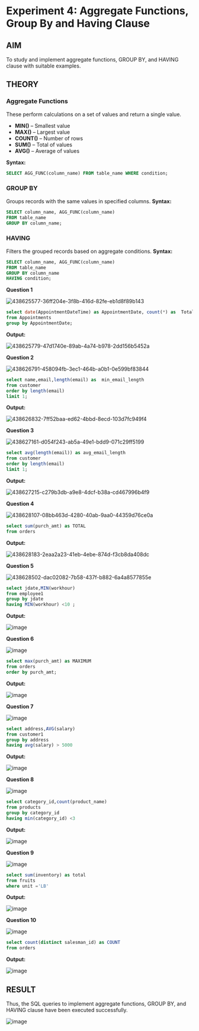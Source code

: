 # Experiment 4: Aggregate Functions, Group By and Having Clause

## AIM
To study and implement aggregate functions, GROUP BY, and HAVING clause with suitable examples.

## THEORY

### Aggregate Functions
These perform calculations on a set of values and return a single value.

- **MIN()** – Smallest value  
- **MAX()** – Largest value  
- **COUNT()** – Number of rows  
- **SUM()** – Total of values  
- **AVG()** – Average of values

**Syntax:**
```sql
SELECT AGG_FUNC(column_name) FROM table_name WHERE condition;
```
### GROUP BY
Groups records with the same values in specified columns.
**Syntax:**
```sql
SELECT column_name, AGG_FUNC(column_name)
FROM table_name
GROUP BY column_name;
```
### HAVING
Filters the grouped records based on aggregate conditions.
**Syntax:**
```sql
SELECT column_name, AGG_FUNC(column_name)
FROM table_name
GROUP BY column_name
HAVING condition;
```

**Question 1**

![438625577-36ff204e-3f8b-416d-82fe-eb1d8f89b143](https://github.com/user-attachments/assets/6e0e6827-5c50-48c7-8196-e4f42a9bca42)


```sql
select date(AppointmentDateTime) as AppointmentDate, count(*) as  TotalAppointments
from Appointments
group by AppointmentDate;
```

**Output:**

![438625779-47d1740e-89ab-4a74-b978-2dd156b5452a](https://github.com/user-attachments/assets/23292941-c639-4026-88ca-d74ebbc298c2)

**Question 2**

![438626791-458094fb-3ec1-464b-a0b1-0e599bf83844](https://github.com/user-attachments/assets/61f4c853-2b55-4b74-b305-b00384b5afec)


```sql
select name,email,length(email) as  min_email_length
from customer
order by length(email)
limit 1;
```

**Output:**

![438626832-7ff52baa-ed62-4bbd-8ecd-103d7fc949f4](https://github.com/user-attachments/assets/00d18ce1-5b8b-4455-b92a-64c851444851)

**Question 3**

![438627161-d054f243-ab5a-49e1-bdd9-071c29ff5199](https://github.com/user-attachments/assets/84f44231-d7c4-4d5d-ba3c-9c91cfeda3de)


```sql
select avg(length(email)) as avg_email_length
from customer
order by length(email)
limit 1;
```

**Output:**

![438627215-c279b3db-a9e8-4dcf-b38a-cd467996b4f9](https://github.com/user-attachments/assets/8826906b-e902-4a93-b344-d4ddafc0197e)

**Question 4**

![438628107-08bb463d-4280-40ab-9aa0-44359d76ce0a](https://github.com/user-attachments/assets/e398ad4d-380b-4e54-8fd2-72b0b290ad91)


```sql
select sum(purch_amt) as TOTAL
from orders
```

**Output:**

![438628183-2eaa2a23-41eb-4ebe-874d-f3cb8da408dc](https://github.com/user-attachments/assets/cb59940b-cb4a-488b-a807-a8a3ffccb7bf)

**Question 5**

![438628502-dac02082-7b58-437f-b882-6a4a8577855e](https://github.com/user-attachments/assets/02e8673a-b2d8-4627-8206-97fdfad482c2)


```sql
select jdate,MIN(workhour)
from employee1
group by jdate
having MIN(workhour) <10 ;
```

**Output:**

![image](https://github.com/user-attachments/assets/686ee1ae-3d1d-47ab-9b33-b20421799714)

**Question 6**

![image](https://github.com/user-attachments/assets/e216271e-d215-42ee-9169-0bedc1d9287c)


```sql
select max(purch_amt) as MAXIMUM
from orders
order by purch_amt;
```

**Output:**

![image](https://github.com/user-attachments/assets/0004a646-5bd4-4a23-a440-9321d86bed74)

**Question 7**

![image](https://github.com/user-attachments/assets/4af387e9-1b11-4116-9abc-6c97a3150d89)


```sql
select address,AVG(salary)
from customer1
group by address
having avg(salary) > 5000
```

**Output:**

![image](https://github.com/user-attachments/assets/a8300202-0010-49b0-8035-fb84fa37341b)

**Question 8**

![image](https://github.com/user-attachments/assets/d499119b-3b85-4206-9ea3-30567f363885)


```sql
select category_id,count(product_name)
from products
group by category_id
having min(category_id) <3
```

**Output:**

![image](https://github.com/user-attachments/assets/515d3e40-2ce6-4fe5-b5de-7cc3dc682703)

**Question 9**

![image](https://github.com/user-attachments/assets/ee6a52f4-a510-4943-892c-6d0168528226)


```sql
select sum(inventory) as total
from fruits
where unit ='LB'
```

**Output:**

![image](https://github.com/user-attachments/assets/6ddad507-e581-4d5d-9f85-e025a18f06e5)

**Question 10**

![image](https://github.com/user-attachments/assets/87f3ec7c-5a83-4743-aa4f-1a02b2cd006d)


```sql
select count(distinct salesman_id) as COUNT
from orders
```

**Output:**

![image](https://github.com/user-attachments/assets/d2f009cf-379c-46d2-9b61-d5e8fa2d62f8)


## RESULT
Thus, the SQL queries to implement aggregate functions, GROUP BY, and HAVING clause have been executed successfully.

![image](https://github.com/user-attachments/assets/76f13057-b2ba-4b90-a996-696d78163b66)

